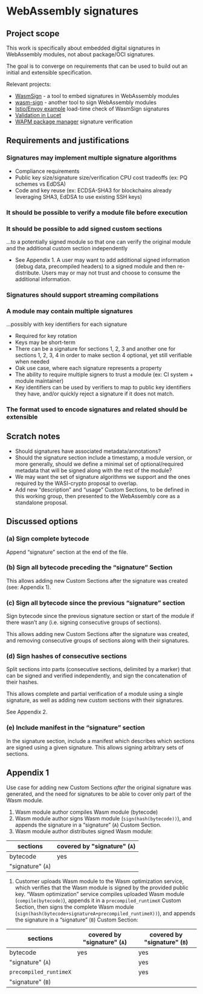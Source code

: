 # WebAssembly signatures

## Project scope

This work is specifically about embedded digital signatures in WebAssembly modules, not about package/OCI signatures.

The goal is to converge on requirements that can be used to build out an initial and extensible specification.

Relevant projects:

- [WasmSign](https://github.com/jedisct1/wasmsign) - a tool to embed signatures in WebAssembly modules
- [wasm-sign](https://github.com/frehberg/wasm-sign) - another tool to sign WebAssembly modules
- [Istio/Envoy example](https://github.com/proxy-wasm/proxy-wasm-cpp-host/pull/147) load-time check of WasmSign signatures
- [Validation in Lucet](https://bytecodealliance.github.io/lucet/Integrity-and-authentication.html)
- [WAPM package manager](https://medium.com/wasmer/securing-wapm-packages-with-package-signing-3cf0d12f32f3) signature verification

## Requirements and justifications

### Signatures may implement multiple signature algorithms
- Compliance requirements
- Public key size/signature size/verification CPU cost tradeoffs (ex: PQ schemes vs EdDSA)
- Code and key reuse (ex: ECDSA-SHA3 for blockchains already leveraging SHA3, EdDSA to use existing SSH keys)

### It should be possible to verify a module file before execution 

### It should be possible to add signed custom sections

...to a potentially signed module so that one can verify the original module and the additional custom section independently

- See Appendix 1. A user may want to add additional signed information (debug data, precompiled headers) to a signed module and then re-distribute. Users may or may not trust and choose to consume the additional information.

### Signatures should support streaming compilations

### A module may contain multiple signatures

...possibly with key identifiers for each signature  

- Required for key rotation
- Keys may be short-term
- There can be a signature for sections 1, 2, 3 and another one for sections 1, 2, 3, 4 in order to make section 4 optional, yet still verifiable when needed
- Oak use case, where each signature represents a property
- The ability to require multiple signers to trust a module (ex: CI system + module maintainer)
- Key identifiers can be used by verifiers to map to public key identifiers they have, and/or quickly reject a signature if it does not match.
  
### The format used to encode signatures and related should be extensible

## Scratch notes

- Should signatures have associated metadata/annotations?
- Should the signature section include a timestamp, a module version, or more generally, should we define a minimal set of optional/required metadata that will be signed along with the rest of the module?
- We may want the set of signature algorithms we support and the ones required by the WASI-crypto proposal to overlap.
- Add new “description” and “usage” Custom Sections, to be defined in this working group, then presented to the WebAssembly core as a standalone proposal.

## Discussed options

### (a) Sign complete bytecode

Append “signature” section at the end of the file.

### (b) Sign all bytecode preceding the “signature” Section

This allows adding new Custom Sections after the signature was created (see: Appendix 1). 

### (c) Sign all bytecode since the previous “signature” section

Sign bytecode since the previous signature section or start of the module if there wasn’t any (i.e. signing consecutive groups of sections).

This allows adding new Custom Sections after the signature was created, and removing consecutive groups of sections along with their signatures.

### (d) Sign hashes of consecutive sections

Split sections into parts (consecutive sections, delimited by a marker) that can be signed and verified independently, and sign the concatenation of their hashes.

This allows complete and partial verification of a module using a single signature, as well as adding new custom sections with their signatures.

See Appendix 2.

### (e) Include manifest in the “signature” section

In the signature section, include a manifest which describes which sections are signed using a given signature. This allows signing arbitrary sets of sections.

## Appendix 1

Use case for adding new Custom Sections *after* the original signature was generated, and the need for signatures to be able to cover only part of the Wasm module.

1. Wasm module author compiles Wasm module (bytecode)
2. Wasm module author signs Wasm module (`sign(hash(bytecode))`), and appends the signature in a “signature” (`A`) Custom Section.
3. Wasm module author distributes signed Wasm module:

| sections          | covered by "signature" (`A`) |
| ----------------- | ---------------------------- |
| bytecode          | yes                          |
| "signature" (`A`) |                              |

1. Customer uploads Wasm module to the Wasm optimization service, which verifies that the Wasm module is signed by the provided public key.
“Wasm optimization” service compiles uploaded Wasm module (`compile(bytecode)`), appends it in a `precompiled_runtimeX` Custom Section, then signs the complete Wasm module (`sign(hash(bytecode+signatureA+precompiled_runtimeX))`), and appends the signature in a “signature” (`B`) Custom Section:

| sections               | covered by "signature" (`A`) | covered by "signature" (`B`) |
| ---------------------- | ---------------------------- | ---------------------------- |
| bytecode               | yes                          | yes                          |
| "signature" (`A`)      |                              | yes                          |
| `precompiled_runtimeX` |                              | yes                          |
| "signature" (`B`)      |                              |                              |

